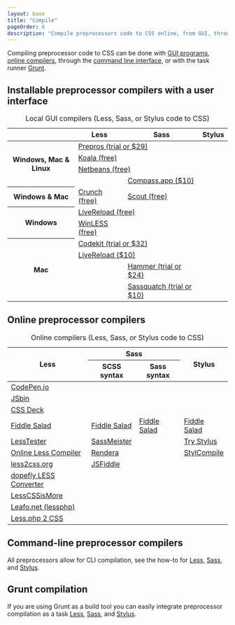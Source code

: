 ```yaml
---
layout: base
title: "Compile"
pageOrder: 6
description: "Compile preprocessors code to CSS online, from GUI, through command line, or with Grunt"
---
```


Compiling preprocessor code to CSS can be done with [GUI programs](#gui), [online compilers](#online), through the [command line interface](#cli), or with the task runner [Grunt](#grunt).

<h2 id="gui">Installable preprocessor compilers with a user interface</h2>

<table class="table-content">
  <caption>Local GUI compilers (Less, Sass, or Stylus code to CSS)</caption>
  <thead>
    <tr>
      <th></th>
      <th>Less</th>
      <th>Sass</th>
      <th>Stylus</th>
    </tr>
  </thead>
  <tbody>
    <tr>
      <th rowspan="4">Windows, Mac &amp; Linux</th>
      <td colspan="3"><a href="https://prepros.io/" target="_blank">Prepros (trial or $29)</a></td>
    </tr>
    <tr>
      <td colspan="2"><a href="http://koala-app.com/" target="_blank">Koala (free)</a></td>
      <td></td>
    </tr>
    <tr>
      <td colspan="2"><a href="https://netbeans.org/" target="_blank">Netbeans (free)</a></td>
      <td></td>
    </tr>
    <tr>
      <td></td>
      <td><a href="http://compass.kkbox.com/" target="_blank">Compass.app ($10)</a></td>
      <td></td>
    </tr>
    <tr>
      <th>Windows &amp; Mac</th>
      <td><a href="http://crunchapp.net/" target="_blank">Crunch (free)</a></td>
      <td><a href="http://mhs.github.io/scout-app/" target="_blank">Scout (free)</a></td>
      <td></td>
    </tr>
    <tr>
      <th rowspan="3">Windows</th>
    </tr>
    <tr>
      <td colspan="3"><a href="http://livereload.com/" target="_blank">LiveReload (free)</a></td>
    </tr>
    <tr>
      <td><a href="http://winless.org/" target="_blank">WinLESS (free)</a></td>
      <td></td>
      <td></td>
    </tr>
    <tr>
      <th rowspan="4">Mac</th>
      <td colspan="3"><a href="http://incident57.com/codekit/index.html" target="_blank">Codekit (trial or $32)</a></td>
    </tr>
    <tr>
      <td colspan="3"><a href="http://livereload.com/" target="_blank">LiveReload ($10)</a></td>
    </tr>
    <tr>
      <td></td>
      <td><a href="http://hammerformac.com/" target="_blank">Hammer (trial or $24)</a></td>
      <td></td>
    </tr>
    <tr>
      <td></td>
      <td><a href="http://sassquatch.thoughtbot.com/" target="_blank">Sassquatch (trial or $10)</a></td>
      <td></td>
    </tr>
  </tbody>
</table>


<h2 id="online">Online preprocessor compilers</h2>

<table class="table-content">
  <caption>Online compilers (Less, Sass, or Stylus code to CSS)</caption>
  <thead>
    <tr>
      <th rowspan="2">Less</th>
      <th colspan="2">Sass</th>
      <th rowspan="2">Stylus</th>
    </tr>
    <tr>
      <th>SCSS syntax</th>
      <th>Sass syntax</th>
    </tr>
  </thead>
  <tbody>
    <tr>
      <td colspan="4"><a href="http://codepen.io/pen" target="_blank">CodePen.io</a></td>
    </tr>
    <tr>
      <td colspan="4"><a href="http://jsbin.com/" target="_blank">JSbin</a></td>
    </tr>
    <tr>
      <td colspan="4"><a href="http://cssdeck.com/labs" target="_blank">CSS Deck</a></td>
    </tr>
    <tr>
      <td><a href="http://fiddlesalad.com/less/" target="_blank">Fiddle Salad</a></td>
      <td><a href="http://fiddlesalad.com/scss/" target="_blank">Fiddle Salad</a></td>
      <td><a href="http://fiddlesalad.com/sass/" target="_blank">Fiddle Salad</a></td>
      <td><a href="http://fiddlesalad.com/stylus/" target="_blank">Fiddle Salad</a></td>
    </tr>
    <tr>
      <td><a href="http://lesstester.com/" target="_blank">LessTester</a></td>
      <td colspan="2"><a href="http://sassmeister.com/" target="_blank">SassMeister</a></td>
      <td><a href="http://stylus-lang.com/try.html" target="_blank">Try Stylus</a></td>
    </tr>
    <tr>
      <td><a href="http://winless.org/online-less-compiler" target="_blank">Online Less Compiler</a></td>
      <td colspan="2"><a href="http://rendera.herokuapp.com/" target="_blank">Rendera</a></td>
      <td><a href="http://stylcompile.herokuapp.com/" target="_blank">StylCompile</a></td>
    </tr>
    <tr>
      <td><a href="http://less2css.org/" target="_blank">less2css.org</a></td>
      <td><a href="http://jsfiddle.net/" target="_blank">JSFiddle</a></td>
      <td></td>
      <td></td>
    </tr>
    <tr>
      <td><a href="http://www.dopefly.com/LESS-Converter/less-converter.html" target="_blank">dopefly LESS Converter</a></td>
      <td></td>
      <td></td>
      <td></td>
    </tr>
    <tr>
      <td><a href="http://lesscssismore.com/" target="_blank">LessCSSisMore</a></td>
      <td></td>
      <td></td>
      <td></td>
    </tr>
    <tr>
      <td><a href="http://leafo.net/lessphp/editor.html" target="_blank">Leafo.net (lessphp)</a></td>
      <td></td>
      <td></td>
      <td></td>
    </tr>
    <tr>
      <td><a href="http://lessphp.gpeasy.com/Demo" target="_blank">Less.php 2 CSS</a></td>
      <td></td>
      <td></td>
      <td></td>
    </tr>
  </tbody>
</table>


<h2 id="cli">Command-line preprocessor compilers</h2>

All preprocessors allow for CLI compilation, see the how-to for [Less](http://lesscss.org/#command-line-with-rhino), [Sass](http://sass-lang.com/documentation/file.SASS_REFERENCE.html#using_sass), and [Stylus](http://stylus-lang.com/docs/executable.html#compiling-files-example).

<h2 id="grunt">Grunt compilation</h2>

If you are using Grunt as a build tool you can easily integrate preprocessor compilation as a task [Less](https://github.com/gruntjs/grunt-contrib-less), [Sass](https://github.com/gruntjs/grunt-contrib-sass), and [Stylus](https://github.com/gruntjs/grunt-contrib-stylus).
